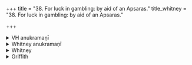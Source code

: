 +++
title = "38. For luck in gambling: by aid of an Apsaras."
title_whitney = "38. For luck in gambling: by aid of an Apsaras."

+++

<details><summary>VH anukramaṇī</summary>

वाजिनीवान् ऋषभः।  
१-७ बादरायणिः। १-४ अप्सरसः, ५-७ ऋषभः। अनुष्टुप्, ३ षट् पदा त्र्यवसाना जगती, ५ भुरिगत्यष्टिः,…. त्रिष्टुप्,७ त्र्यवसाना पञ्चपदानुष्टुब्गर्भा पुरउपरिष्टाज्ज्योतिष्मती जगती।
</details>

<details><summary>Whitney anukramaṇī</summary>

[Bādarāyaṇi.—dvidevatyam. ānuṣṭubham: 3. 6-p. 3-av. jagatī; 5. bhurigatyaṣṭi; 6. triṣṭubh; 7. 3-av. 5-p. anuṣṭubgarbhā puraupariṣṭājjyotiṣmatī jagatī.]
</details>



<details><summary>Whitney</summary>

### Comment
This and the two following hymns are not found in Pāipp. Kāuś. uses it (doubtless only the first four verses) in a ceremony (41. 13) for success in gambling. Verses 5-7 are called karkīpravādās and used (21. 11) in a rite for the prosperity of kine, and also (66. 13) in the sava sacrifices, with a karkī as sava; and they are reckoned (19. 1, note) to the puṣṭika mantras. The comm. attempts no explanation of the mutual relation of the two apparently unconnected parts of the hymn; ⌊but Weber, in his note to verse 7, suggests a connection⌋. ⌊As to Bādarāyaṇi, see introd. to h. 40.⌋


### Translations
Translated: Muir, OST. v. 430 (vss. 1-4); Ludwig, p. 454; Grill, 71 (vss. 1-4), 140; Griffith, i. 183; Bloomfield, 149, 412; Weber, xviii. 147.
</details>

<details><summary>Griffith</summary>

A charm for success in gambling
</details>
